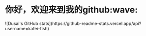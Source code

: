 <h1 algin="center">你好，欢迎来到我的github:wave:</h1>
![Dusai's GitHub stats](https://github-readme-stats.vercel.app/api?username=kafei-fish)
